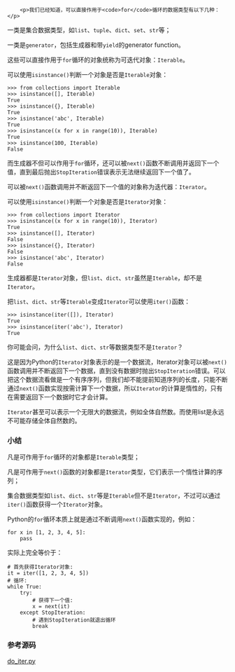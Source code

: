 ﻿
        <p>我们已经知道，可以直接作用于<code>for</code>循环的数据类型有以下几种：</p>
<p>一类是集合数据类型，如<code>list</code>、<code>tuple</code>、<code>dict</code>、<code>set</code>、<code>str</code>等；</p>
<p>一类是<code>generator</code>，包括生成器和带<code>yield</code>的generator function。</p>
<p>这些可以直接作用于<code>for</code>循环的对象统称为可迭代对象：<code>Iterable</code>。</p>
<p>可以使用<code>isinstance()</code>判断一个对象是否是<code>Iterable</code>对象：</p>
<pre><code>&gt;&gt;&gt; from collections import Iterable
&gt;&gt;&gt; isinstance([], Iterable)
True
&gt;&gt;&gt; isinstance({}, Iterable)
True
&gt;&gt;&gt; isinstance(&#39;abc&#39;, Iterable)
True
&gt;&gt;&gt; isinstance((x for x in range(10)), Iterable)
True
&gt;&gt;&gt; isinstance(100, Iterable)
False
</code></pre><p>而生成器不但可以作用于<code>for</code>循环，还可以被<code>next()</code>函数不断调用并返回下一个值，直到最后抛出<code>StopIteration</code>错误表示无法继续返回下一个值了。</p>
<p>可以被<code>next()</code>函数调用并不断返回下一个值的对象称为迭代器：<code>Iterator</code>。</p>
<p>可以使用<code>isinstance()</code>判断一个对象是否是<code>Iterator</code>对象：</p>
<pre><code>&gt;&gt;&gt; from collections import Iterator
&gt;&gt;&gt; isinstance((x for x in range(10)), Iterator)
True
&gt;&gt;&gt; isinstance([], Iterator)
False
&gt;&gt;&gt; isinstance({}, Iterator)
False
&gt;&gt;&gt; isinstance(&#39;abc&#39;, Iterator)
False
</code></pre><p>生成器都是<code>Iterator</code>对象，但<code>list</code>、<code>dict</code>、<code>str</code>虽然是<code>Iterable</code>，却不是<code>Iterator</code>。</p>
<p>把<code>list</code>、<code>dict</code>、<code>str</code>等<code>Iterable</code>变成<code>Iterator</code>可以使用<code>iter()</code>函数：</p>
<pre><code>&gt;&gt;&gt; isinstance(iter([]), Iterator)
True
&gt;&gt;&gt; isinstance(iter(&#39;abc&#39;), Iterator)
True
</code></pre><p>你可能会问，为什么<code>list</code>、<code>dict</code>、<code>str</code>等数据类型不是<code>Iterator</code>？</p>
<p>这是因为Python的<code>Iterator</code>对象表示的是一个数据流，Iterator对象可以被<code>next()</code>函数调用并不断返回下一个数据，直到没有数据时抛出<code>StopIteration</code>错误。可以把这个数据流看做是一个有序序列，但我们却不能提前知道序列的长度，只能不断通过<code>next()</code>函数实现按需计算下一个数据，所以<code>Iterator</code>的计算是惰性的，只有在需要返回下一个数据时它才会计算。</p>
<p><code>Iterator</code>甚至可以表示一个无限大的数据流，例如全体自然数。而使用list是永远不可能存储全体自然数的。</p>
<h3 id="-">小结</h3>
<p>凡是可作用于<code>for</code>循环的对象都是<code>Iterable</code>类型；</p>
<p>凡是可作用于<code>next()</code>函数的对象都是<code>Iterator</code>类型，它们表示一个惰性计算的序列；</p>
<p>集合数据类型如<code>list</code>、<code>dict</code>、<code>str</code>等是<code>Iterable</code>但不是<code>Iterator</code>，不过可以通过<code>iter()</code>函数获得一个<code>Iterator</code>对象。</p>
<p>Python的<code>for</code>循环本质上就是通过不断调用<code>next()</code>函数实现的，例如：</p>
<pre><code>for x in [1, 2, 3, 4, 5]:
    pass
</code></pre><p>实际上完全等价于：</p>
<pre><code># 首先获得Iterator对象:
it = iter([1, 2, 3, 4, 5])
# 循环:
while True:
    try:
        # 获得下一个值:
        x = next(it)
    except StopIteration:
        # 遇到StopIteration就退出循环
        break
</code></pre><h3 id="-">参考源码</h3>
<p><a href="https://github.com/michaelliao/learn-python3/blob/master/samples/advance/do_iter.py">do_iter.py</a></p>

    